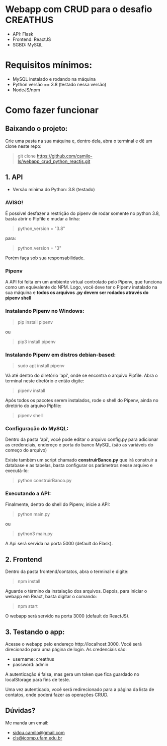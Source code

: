 # Webapp com CRUD para o desafio CREATHUS
- API: Flask
- Frontend: ReactJS
- SGBD: MySQL

# Requisitos mínimos:
* MySQL instalado e rodando na máquina
* Python versão == 3.8 (testado nessa versão)
* NodeJS/npm

# Como fazer funcionar

## Baixando o projeto:

Crie uma pasta na sua máquina e, dentro dela, abra o terminal e dê um clone neste repo:

> git clone https://github.com/camilo-ls/webapp_crud_python_reactjs.git

## 1. API
- Versão mínima do Python: 3.8 (testado)

### AVISO!

É possível desfazer a restrição do pipenv de rodar somente no python 3.8, basta abrir o Pipfile e mudar a linha:

> python_version = "3.8"

para:

> python_version = "3"

Porém faça sob sua responsabilidade.

### Pipenv

A API foi feita em um ambiente virtual controlado pelo Pipenv, que funciona como um equivalente do NPM. Logo, você deve ter o Pipenv instalado na sua máquina e **todos os arquivos .py devem ser rodados através do pipenv shell**

### Instalando Pipenv no Windows:

> pip install pipenv

ou

> pip3 install pipenv

### Instalando Pipenv em distros debian-based:

> sudo apt install pipenv


Vá até dentro do diretório 'api', onde se encontra o arquivo Pipfile. Abra o terminal neste diretório e então digite:

> pipenv install

Após todos os pacotes serem instalados, rode o shell do Pipenv, ainda no diretório do arquivo Pipfile:

> pipenv shell

### Configuração do MySQL:

Dentro da pasta 'api', você pode editar o arquivo config.py para adicionar as credenciais, endereço e porta do banco MySQL (são as variáveis do começo do arquivo)

Existe também um script chamado **construirBanco.py** que irá construir a database e as tabelas, basta configurar os parâmetros nesse arquivo e executá-lo:

> python construirBanco.py

### Executando a API:

Finalmente, dentro do shell do Pipenv, inicie a API:

> python main.py

ou

> python3 main.py

A Api será servida na porta 5000 (default do Flask).

## 2. Frontend

Dentro da pasta frontend/contatos, abra o terminal e digite:

> npm install

Aguarde o término da instalação dos arquivos. Depois, para iniciar o webapp em React, basta digitar o comando:

> npm start

O webapp será servido na porta 3000 (default do ReactJS).

## 3. Testando o app:

Acesse o webapp pelo endereço http://localhost:3000. Você será direcionado para uma página de login. As credenciais são:
- username: creathus
- password: admin

A autenticação é falsa, mas gera um token que fica guardado no localStorage para fins de teste.

Uma vez autenticado, você será redirecionado para a página da lista de contatos, onde poderá fazer as operações CRUD.

## Dúvidas?

Me manda um email:
- sidou.camilo@gmail.com
- cls@icomp.ufam.edu.br
